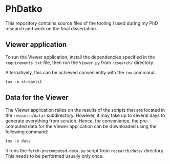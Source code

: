 PhDatko
=======

This repository contains source files of the tooling I used
during my PhD research and work on the final dissertation.


Viewer application
------------------

To run the Viewer application, install the dependencies specified in the
`requirements.txt` file, then run the `Viewer.py` from `research/` directory.

Alternatively, this can be achieved conveniently with the `tox` command:

```
tox -e streamlit
```


Data for the Viewer
-------------------

The Viewer application relies on the results of the scripts that are located
in the `research/data/` subdirectory. However, it may take up to several days
to generate everything from scratch. Hence, for convenience, the pre-computed
data for the Viewer application can be downloaded using the following command:

```
tox -e data
```

It runs the `fetch-precomputed-data.py` script from `research/data/` directory.
This needs to be performed usually only once.
